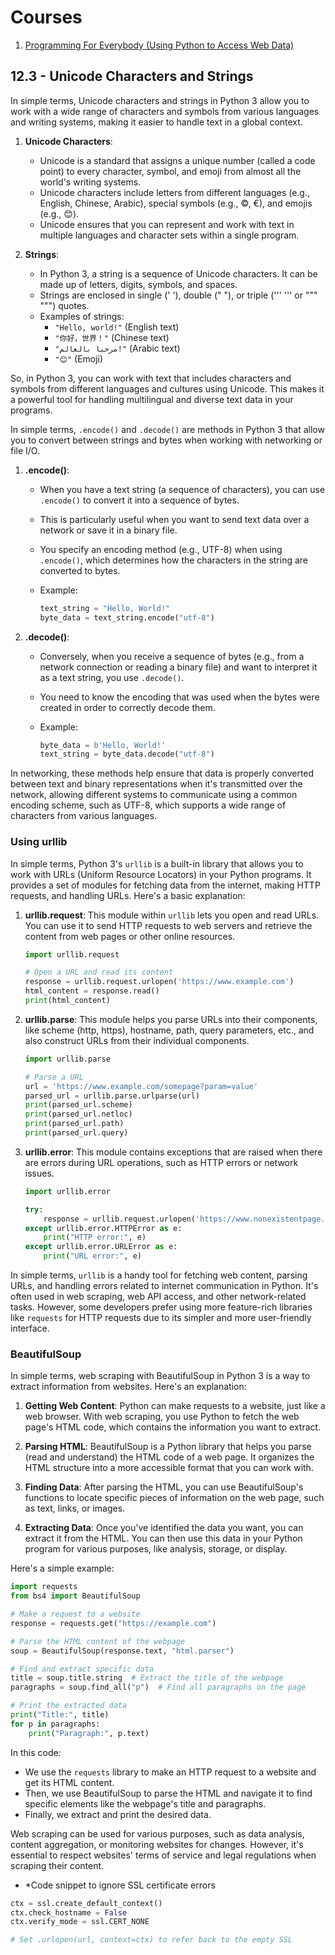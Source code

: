 # Courses
1. [Programming For Everybody (Using Python to Access Web Data)](https://www.coursera.org/learn/python-network-data)


## 12.3 - Unicode Characters and Strings
In simple terms, Unicode characters and strings in Python 3 allow you to work with a wide range of characters and symbols from various languages and writing systems, making it easier to handle text in a global context.

1. **Unicode Characters**:
   - Unicode is a standard that assigns a unique number (called a code point) to every character, symbol, and emoji from almost all the world's writing systems.
   - Unicode characters include letters from different languages (e.g., English, Chinese, Arabic), special symbols (e.g., ©, €), and emojis (e.g., 😊).
   - Unicode ensures that you can represent and work with text in multiple languages and character sets within a single program.

2. **Strings**:
   - In Python 3, a string is a sequence of Unicode characters. It can be made up of letters, digits, symbols, and spaces.
   - Strings are enclosed in single (' '), double (" "), or triple (''' ''' or """ """) quotes.
   - Examples of strings:
     - `"Hello, world!"` (English text)
     - `"你好，世界！"` (Chinese text)
     - `"مرحبا بالعالم!"` (Arabic text)
     - `"😊"` (Emoji)
   
So, in Python 3, you can work with text that includes characters and symbols from different languages and cultures using Unicode. This makes it a powerful tool for handling multilingual and diverse text data in your programs.

In simple terms, `.encode()` and `.decode()` are methods in Python 3 that allow you to convert between strings and bytes when working with networking or file I/O.

1. **.encode()**:
   - When you have a text string (a sequence of characters), you can use `.encode()` to convert it into a sequence of bytes.
   - This is particularly useful when you want to send text data over a network or save it in a binary file.
   - You specify an encoding method (e.g., UTF-8) when using `.encode()`, which determines how the characters in the string are converted to bytes.
   - Example:

     ```python
     text_string = "Hello, World!"
     byte_data = text_string.encode("utf-8")
     ```

2. **.decode()**:
   - Conversely, when you receive a sequence of bytes (e.g., from a network connection or reading a binary file) and want to interpret it as a text string, you use `.decode()`.
   - You need to know the encoding that was used when the bytes were created in order to correctly decode them.
   - Example:

     ```python
     byte_data = b'Hello, World!'
     text_string = byte_data.decode("utf-8")
     ```

In networking, these methods help ensure that data is properly converted between text and binary representations when it's transmitted over the network, allowing different systems to communicate using a common encoding scheme, such as UTF-8, which supports a wide range of characters from various languages.

### Using urllib
In simple terms, Python 3's `urllib` is a built-in library that allows you to work with URLs (Uniform Resource Locators) in your Python programs. It provides a set of modules for fetching data from the internet, making HTTP requests, and handling URLs. Here's a basic explanation:

1. **urllib.request**: This module within `urllib` lets you open and read URLs. You can use it to send HTTP requests to web servers and retrieve the content from web pages or other online resources.

   ```python
   import urllib.request

   # Open a URL and read its content
   response = urllib.request.urlopen('https://www.example.com')
   html_content = response.read()
   print(html_content)
   ```

2. **urllib.parse**: This module helps you parse URLs into their components, like scheme (http, https), hostname, path, query parameters, etc., and also construct URLs from their individual components.

   ```python
   import urllib.parse

   # Parse a URL
   url = 'https://www.example.com/somepage?param=value'
   parsed_url = urllib.parse.urlparse(url)
   print(parsed_url.scheme)
   print(parsed_url.netloc)
   print(parsed_url.path)
   print(parsed_url.query)
   ```

3. **urllib.error**: This module contains exceptions that are raised when there are errors during URL operations, such as HTTP errors or network issues.

   ```python
   import urllib.error

   try:
       response = urllib.request.urlopen('https://www.nonexistentpage.com')
   except urllib.error.HTTPError as e:
       print("HTTP error:", e)
   except urllib.error.URLError as e:
       print("URL error:", e)
   ```

In simple terms, `urllib` is a handy tool for fetching web content, parsing URLs, and handling errors related to internet communication in Python. It's often used in web scraping, web API access, and other network-related tasks. However, some developers prefer using more feature-rich libraries like `requests` for HTTP requests due to its simpler and more user-friendly interface.

### BeautifulSoup
In simple terms, web scraping with BeautifulSoup in Python 3 is a way to extract information from websites. Here's an explanation:

1. **Getting Web Content**: Python can make requests to a website, just like a web browser. With web scraping, you use Python to fetch the web page's HTML code, which contains the information you want to extract.

2. **Parsing HTML**: BeautifulSoup is a Python library that helps you parse (read and understand) the HTML code of a web page. It organizes the HTML structure into a more accessible format that you can work with.

3. **Finding Data**: After parsing the HTML, you can use BeautifulSoup's functions to locate specific pieces of information on the web page, such as text, links, or images.

4. **Extracting Data**: Once you've identified the data you want, you can extract it from the HTML. You can then use this data in your Python program for various purposes, like analysis, storage, or display.

Here's a simple example:

```python
import requests
from bs4 import BeautifulSoup

# Make a request to a website
response = requests.get("https://example.com")

# Parse the HTML content of the webpage
soup = BeautifulSoup(response.text, "html.parser")

# Find and extract specific data
title = soup.title.string  # Extract the title of the webpage
paragraphs = soup.find_all("p")  # Find all paragraphs on the page

# Print the extracted data
print("Title:", title)
for p in paragraphs:
    print("Paragraph:", p.text)
```

In this code:

- We use the `requests` library to make an HTTP request to a website and get its HTML content.
- Then, we use BeautifulSoup to parse the HTML and navigate it to find specific elements like the webpage's title and paragraphs.
- Finally, we extract and print the desired data.

Web scraping can be used for various purposes, such as data analysis, content aggregation, or monitoring websites for changes. However, it's essential to respect websites' terms of service and legal regulations when scraping their content.

- *Code snippet to ignore SSL certificate errors
```Python
ctx = ssl.create_default_context()
ctx.check_hostname = False
ctx.verify_mode = ssl.CERT_NONE

# Set .urlopen(url, context=ctx) to refer back to the empty SSL
```